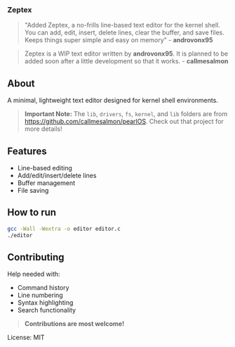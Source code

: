 ### Zeptex
> "Added Zeptex, a no-frills line-based text editor for the kernel shell. You can add,
> edit, insert, delete lines, clear the buffer, and save files. Keeps things super
> simple and easy on memory" - **androvonx95**

> Zeptex is a WIP text editor written by **androvonx95**. It is planned to be added soon
> after a little development so that it works. - **callmesalmon**

## About
A minimal, lightweight text editor designed for kernel shell environments.

> **Important Note:** The `lib`, `drivers`, `fs`, `kernel`, and `lib` folders are from https://github.com/callmesalmon/pearlOS. Check out that project for more details!

## Features
- Line-based editing
- Add/edit/insert/delete lines
- Buffer management
- File saving

## How to run

```bash 
gcc -Wall -Wextra -o editor editor.c
./editor
```
## Contributing
Help needed with:
- Command history
- Line numbering
- Syntax highlighting   
- Search functionality

> **Contributions are most welcome!**

License: MIT